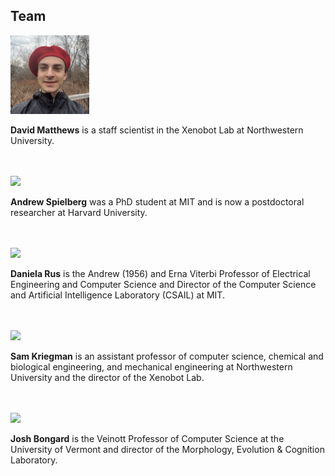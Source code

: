 ## Team

[<img src="/img/david.jpg" width="25%">](https://www.linkedin.com/in/david-matthews-9b81a5177/)<br>

**David Matthews**
is a staff scientist in the Xenobot Lab at Northwestern University.
<br><br><br>

[<img src="https://robodiff.github.io/img/andy.jpg" width="25%">](http://www.andrewspielberg.com)<br>

**Andrew Spielberg**
was a PhD student at MIT and is now a postdoctoral researcher at Harvard University.
<br><br><br>

[<img src="https://robodiff.github.io/img/daniela.jpg" width="25%">](https://danielarus.csail.mit.edu)<br>

**Daniela Rus**
is the Andrew (1956) and Erna Viterbi Professor of Electrical Engineering and Computer Science and Director of the Computer Science and Artificial Intelligence Laboratory (CSAIL) at MIT.
<br><br><br>

[<img src="/img/sam.jpg" width="25%">](http://samkriegman.com)<br>

**Sam Kriegman**
is an assistant professor of computer science, chemical and biological engineering, and mechanical engineering at Northwestern University and the director of the Xenobot Lab.
<br><br><br>

[<img src="https://cdorgs.github.io/img/josh.jpg" width="25%">](https://jbongard.github.io/)<br>

**Josh Bongard** 
is the Veinott Professor of Computer Science at the University of Vermont and director of the Morphology, Evolution & Cognition Laboratory.
<br><br><br>


<!-- 
<img src="https://skriegman.github.io/img/sam+doug.jpeg">
Blackiston (left) and Kriegman at Tufts.
<br>
Sept 2021. Photographer: M. Scott Brauer.
<br><br><br>
 -->

